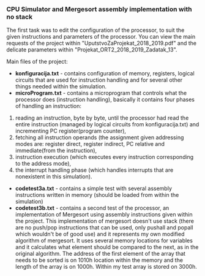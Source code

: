 ### CPU Simulator and Mergesort assembly implementation with no stack

The first task was to edit the configuration of the processor, to suit the given instructions and parameters of the processor. 
You can view the main requests of the project within "UputstvoZaProjekat_2018_2019.pdf" and the delicate parameters within "Projekat_ORT2_2018_2019_Zadatak_13".

Main files of the project:

- **konfiguracija.txt** - contains configuration of memory, registers, logical circuits that are used for instruction handling and for several other things needed within the simulation.
- **microProgram.txt**  - contains a microprogram that controls what the processor does (instruction handling), basically it contains four phases of handling an instruction: 
1. reading an instruction, byte by byte, until the processor had read the entire instruction (managed by logical circuits from konfiguracija.txt) and incrementing PC register(program counter), 
2. fetching all instruction operands (the assignment given addressing modes are: register direct, register indirect, PC relative and immediate(from the instruction), 
3. instruction execution (which executes every instruction corresponding to the address mode),
4. the interrupt handling phase (which handles interrupts that are nonexistent in this simulation).

- **codetest3a.txt** - contains a simple test with several assembly instructions written in memory (should be loaded from within the simulation)
- **codetest3b.txt** - contains a second test of the processor, an implementation of Mergesort using assembly instructions given within the project. This implementation of mergesort doesn't use stack (there are no push/pop instructions that can be used, only pushall and popall which wouldn't be of good use) and it represents my own modified algorithm of mergesort. It uses several memory locations for variables and it calculates what element should be compared to the next, as in the original algorithm. The address of the first element of the array that needs to be sorted is on 1010h location within the memory and the length of the array is on 1000h. Within my test array is stored on 3000h. 
